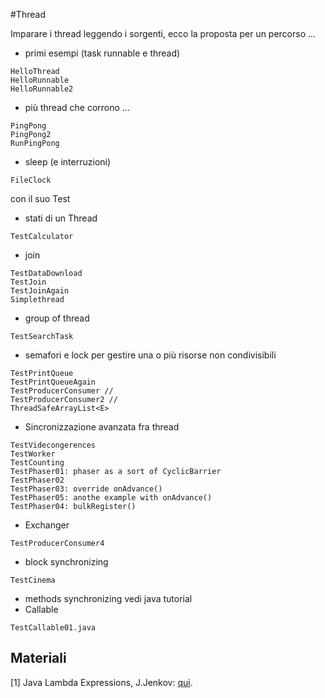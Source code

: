 #Thread

Imparare i thread leggendo i sorgenti, ecco la proposta per un percorso ...

- primi esempi (task runnable e thread)
```
HelloThread
HelloRunnable
HelloRunnable2
```
- più thread che corrono ...
```
PingPong
PingPong2
RunPingPong
```
- sleep (e interruzioni)
```
FileClock 
```
con il suo Test
- stati di un Thread
```
TestCalculator
```
- join
```
TestDataDownload
TestJoin
TestJoinAgain
Simplethread
```
- group of thread
```
TestSearchTask
```
- semafori e lock per gestire una o più risorse non condivisibili
```
TestPrintQueue
TestPrintQueueAgain
TestProducerConsumer // 
TestProducerConsumer2 // 
ThreadSafeArrayList<E>
```
- Sincronizzazione avanzata fra thread
```
TestVidecongerences
TestWorker 
TestCounting
TestPhaser01: phaser as a sort of CyclicBarrier
TestPhaser02
TestPhaser03: override onAdvance()
TestPhaser05: anothe example with onAdvance()
TestPhaser04: bulkRegister()
```
- Exchanger
```
TestProducerConsumer4
```
- block synchronizing
```
TestCinema
```
- methods synchronizing
vedi java tutorial
- Callable
```
TestCallable01.java
```

## Materiali

[1] Java Lambda Expressions, J.Jenkov: [qui](http://tutorials.jenkov.com/java/lambda-expressions.html).

